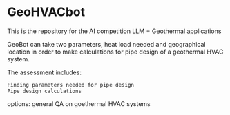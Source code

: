 # GeoHVACbot
This is the repository for the AI competition LLM + Geothermal applications

GeoBot can take two parameters, heat load needed and geographical location in order to make calculations for pipe design of a geothermal HVAC system.

The assessment includes:
    
    Finding parameters needed for pipe design
    Pipe design calculations
    


options:
    general QA on goethermal HVAC systems

